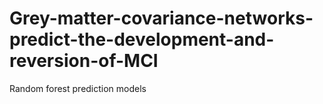# Grey-matter-covariance-networks-predict-the-development-and-reversion-of-MCI
 Random forest prediction models
